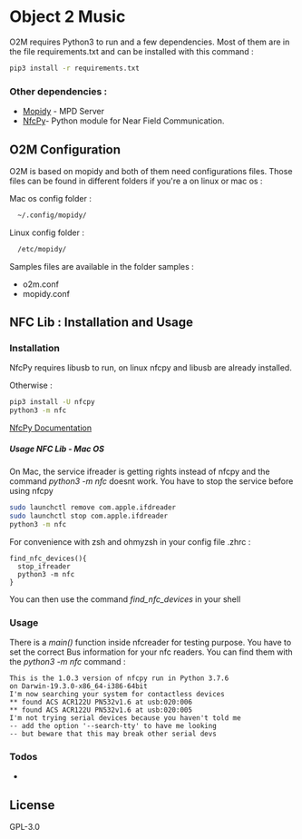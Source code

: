 # Object 2 Music

O2M requires Python3 to run and a few dependencies. Most of them are in the file requirements.txt and can be installed with this command :

```sh
pip3 install -r requirements.txt
```

### Other dependencies :

- [Mopidy](https://docs.mopidy.com/en/latest/installation/) - MPD Server
- [NfcPy](https://pypi.org/project/nfcpy/)- Python module for Near Field Communication.

## O2M Configuration

O2M is based on mopidy and both of them need configurations files. Those files can be found in different folders if you're a on linux or mac os :

Mac os config folder :

```sh
  ~/.config/mopidy/
```

Linux config folder :

```sh
  /etc/mopidy/
```

Samples files are available in the folder samples :

- o2m.conf
- mopidy.conf

## NFC Lib : Installation and Usage

### Installation

NfcPy requires libusb to run, on linux nfcpy and libusb are already installed.

Otherwise :

```sh
pip3 install -U nfcpy
python3 -m nfc
```

[NfcPy Documentation](https://nfcpy.readthedocs.io/en/latest/topics/get-started.html)

##### Usage NFC Lib - Mac OS

On Mac, the service ifreader is getting rights instead of nfcpy and the command _python3 -m nfc_ doesnt work. You have to stop the service before using nfcpy

```sh
sudo launchctl remove com.apple.ifdreader
sudo launchctl stop com.apple.ifdreader
python3 -m nfc
```

For convenience with zsh and ohmyzsh in your config file .zhrc :

```
find_nfc_devices(){
  stop_ifreader
  python3 -m nfc
}
```

You can then use the command _find_nfc_devices_ in your shell

### Usage

There is a _main()_ function inside nfcreader for testing purpose. You have to set the correct Bus information for your nfc readers. You can find them with the _python3 -m nfc_ command :

```
This is the 1.0.3 version of nfcpy run in Python 3.7.6
on Darwin-19.3.0-x86_64-i386-64bit
I'm now searching your system for contactless devices
** found ACS ACR122U PN532v1.6 at usb:020:006
** found ACS ACR122U PN532v1.6 at usb:020:005
I'm not trying serial devices because you haven't told me
-- add the option '--search-tty' to have me looking
-- but beware that this may break other serial devs
```

### Todos

-

## License

GPL-3.0
